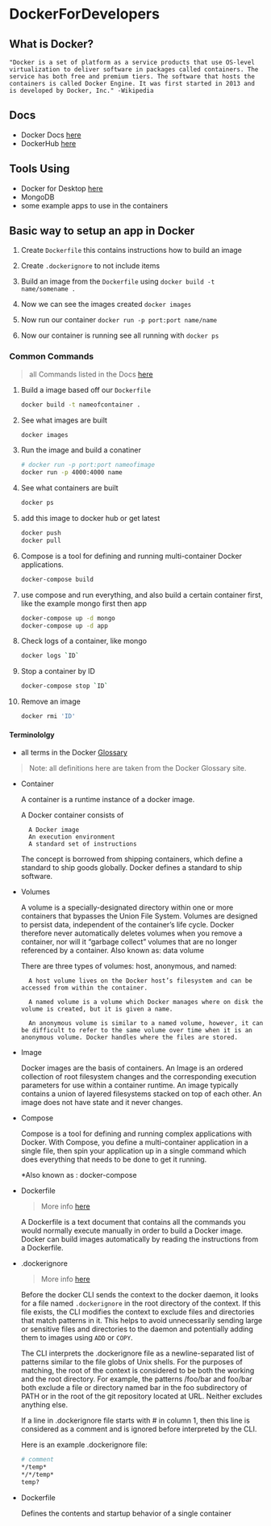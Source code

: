 # DockerForDevelopers

## What is Docker?

    "Docker is a set of platform as a service products that use OS-level virtualization to deliver software in packages called containers. The service has both free and premium tiers. The software that hosts the containers is called Docker Engine. It was first started in 2013 and is developed by Docker, Inc." -Wikipedia

## Docs

- Docker Docs [here](https://docs.docker.com/)
- DockerHub [here](https://hub.docker.com/)

## Tools Using

- Docker for Desktop [here](https://docker.com)
- MongoDB
- some example apps to use in the containers

## Basic way to setup an app in Docker

1. Create `Dockerfile` this contains instructions how to build an image

2. Create `.dockerignore` to not include items

3. Build an image from the `Dockerfile` using `docker build -t name/somename .`

4. Now we can see the images created `docker images`

5. Now run our container `docker run -p port:port name/name`

6. Now our container is running see all running with `docker ps`

### Common Commands

> all Commands listed in the Docs [here](https://docs.docker.com/engine/reference/commandline/docker/)

1. Build a image based off our `Dockerfile`

    ```sh
    docker build -t nameofcontainer .
    ```

2. See what images are built

    ```sh
    docker images
    ```

3. Run the image and build a conatiner

    ```sh
    # docker run -p port:port nameofimage
    docker run -p 4000:4000 name
    ```

4. See what containers are built

    ```sh
    docker ps
    ```

4. add this image to docker hub or get latest

    ```sh
    docker push
    docker pull
    ```

5. Compose is a tool for defining and running multi-container Docker applications.

    ```sh
    docker-compose build
    ```

6. use compose and run everything, and also build a certain container first, like the example mongo first then app

    ```sh
    docker-compose up -d mongo
    docker-compose up -d app
    ```

7. Check logs of a container, like mongo

    ```sh
    docker logs `ID`
    ```

8. Stop a container by ID

    ```sh
    docker-compose stop `ID`
    ```

9. Remove an image

    ```sh
    docker rmi 'ID'
    ```

#### Terminololgy

- all terms in the Docker [Glossary](https://docs.docker.com/glossary/)

> Note: all definitions here are taken from the Docker Glossary site.

- Container

    A container is a runtime instance of a docker image.

    A Docker container consists of

        A Docker image
        An execution environment
        A standard set of instructions

    The concept is borrowed from shipping containers, which define a standard to ship goods globally. Docker defines a standard to ship software.

- Volumes

    A volume is a specially-designated directory within one or more containers that bypasses the Union File System. Volumes are designed to persist data, independent of the container’s life cycle. Docker therefore never automatically deletes volumes when you remove a container, nor will it “garbage collect” volumes that are no longer referenced by a container. Also known as: data volume

    There are three types of volumes: host, anonymous, and named:

        A host volume lives on the Docker host’s filesystem and can be accessed from within the container.

        A named volume is a volume which Docker manages where on disk the volume is created, but it is given a name.

        An anonymous volume is similar to a named volume, however, it can be difficult to refer to the same volume over time when it is an anonymous volume. Docker handles where the files are stored.

- Image

    Docker images are the basis of containers. An Image is an ordered collection of root filesystem changes and the corresponding execution parameters for use within a container runtime. An image typically contains a union of layered filesystems stacked on top of each other. An image does not have state and it never changes.

- Compose

    Compose is a tool for defining and running complex applications with Docker. With Compose, you define a multi-container application in a single file, then spin your application up in a single command which does everything that needs to be done to get it running.

    *Also known as : docker-compose

- Dockerfile

    > More info [here](https://docs.docker.com/engine/reference/builder/)

    A Dockerfile is a text document that contains all the commands you would normally execute manually in order to build a Docker image. Docker can build images automatically by reading the instructions from a Dockerfile.

- .dockerignore

    > More info [here](https://docs.docker.com/engine/reference/builder/#dockerignore-file)

    Before the docker CLI sends the context to the docker daemon, it looks for a file named `.dockerignore` in the root directory of the context. If this file exists, the CLI modifies the context to exclude files and directories that match patterns in it. This helps to avoid unnecessarily sending large or sensitive files and directories to the daemon and potentially adding them to images using `ADD` or `COPY`.

    The CLI interprets the .dockerignore file as a newline-separated list of patterns similar to the file globs of Unix shells. For the purposes of matching, the root of the context is considered to be both the working and the root directory. For example, the patterns /foo/bar and foo/bar both exclude a file or directory named bar in the foo subdirectory of PATH or in the root of the git repository located at URL. Neither excludes anything else.

    If a line in .dockerignore file starts with # in column 1, then this line is considered as a comment and is ignored before interpreted by the CLI.

    Here is an example .dockerignore file:

    ```sh
    # comment
    */temp*
    */*/temp*
    temp?
    ```

- Dockerfile

    Defines the contents and startup behavior of a single container